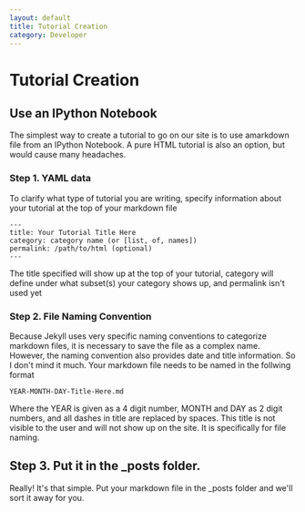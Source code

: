 ```yaml
---
layout: default
title: Tutorial Creation
category: Developer
---
```

# Tutorial Creation

## Use an IPython Notebook
The simplest way to create a tutorial to go on our site is to use amarkdown file from an IPython Notebook.  A pure HTML tutorial is also an option, but would cause many headaches.

### Step 1. YAML data
To clarify what type of tutorial you are writing, specify information about your tutorial at the top of your markdown file

	---
	title: Your Tutorial Title Here
	category: category name (or [list, of, names])
	permalink: /path/to/html (optional)
	---

The title specified will show up at the top of your tutorial, category will define under what subset(s) your category shows up, and permalink isn't used yet

### Step 2. File Naming Convention
Because Jekyll uses very specific naming conventions to categorize markdown files, it is necessary to save the file as a complex name. However, the naming convention also provides date and title information. So I don't mind it much.  Your markdown file needs to be named in the follwing format

	YEAR-MONTH-DAY-Title-Here.md

Where the YEAR is given as a 4 digit number, MONTH and DAY as 2 digit numbers, and all dashes in title are replaced by spaces. This title is not visible to the user and will not show up on the site. It is specifically for file naming.

## Step 3. Put it in the _posts folder.
Really! It's that simple. Put your markdown file in the _posts folder and we'll sort it away for you.